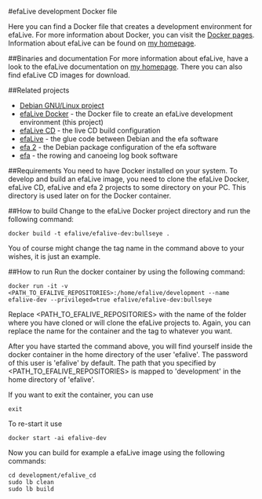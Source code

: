 #efaLive development Docker file

Here you can find a Docker file that creates a development environment for efaLive. For more information about Docker, you can visit the [Docker pages](http://docker.io/). Information about efaLive can be found on [my homepage](https://www.hannay.de/en/efalive/).

##Binaries and documentation
For more information about efaLive, have a look to the efaLive documentation on [my homepage](https://www.hannay.de/en/efalive/). There you can also find efaLive CD images for download.

##Related projects
* [Debian GNU/Linux project](http://www.debian.org/)
* [efaLive Docker](https://github.com/efalive/efalive_docker) - the Docker file to create an efaLive development environment (this project)
* [efaLive CD](https://github.com/efalive/efalive_cd) - the live CD build configuration
* [efaLive](https://github.com/efalive/efalive) - the glue code between Debian and the efa software
* [efa 2](https://github.com/efalive/efa2) - the Debian package configuration of the efa software
* [efa](http://efa.nmichael.de/) - the rowing and canoeing log book software

##Requirements
You need to have Docker installed on your system. To develop and build an efaLive image, you need to clone the efaLive Docker, efaLive CD, efaLive and efa 2 projects to some directory on your PC. This directory is used later on for the Docker container.

##How to build
Change to the efaLive Docker project directory and run the following command:

```shell
docker build -t efalive/efalive-dev:bullseye .
```

You of course might change the tag name in the command above to your wishes, it is just an example.

##How to run
Run the docker container by using the following command:

```shell
docker run -it -v <PATH_TO_EFALIVE_REPOSITORIES>:/home/efalive/development --name efalive-dev --privileged=true efalive/efalive-dev:bullseye
```

Replace <PATH_TO_EFALIVE_REPOSITORIES> with the name of the folder where you have cloned or will clone the efaLive projects to. Again, you can replace the name for the container and the tag to whatever you want.

After you have started the command above, you will find yourself inside the docker container in the home directory of the user 'efalive'. The password of this user is 'efalive' by default. The path that you specified by <PATH_TO_EFALIVE_REPOSITORIES> is mapped to 'development' in the home directory of 'efalive'.

If you want to exit the container, you can use

```shell
exit
```

To re-start it use

```shell
docker start -ai efalive-dev
```

Now you can build for example a efaLive image using the following commands:

```shell
cd development/efalive_cd
sudo lb clean
sudo lb build
```
